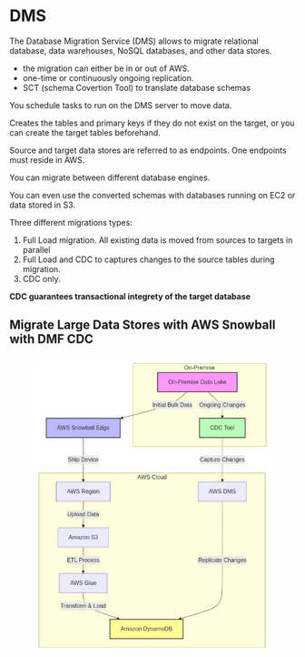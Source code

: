 # DMS

The Database Migration Service (DMS) allows to migrate relational database, data warehouses, NoSQL databases, and other data stores.

* the migration can either be in or out of AWS.
* one-time or continuously ongoing replication.&#x20;
* &#x20;SCT (schema Covertion Tool) to translate database schemas

You schedule tasks to run on the DMS server to move data.

Creates the tables and primary keys if they do not exist on the target, or you can create the target tables beforehand.&#x20;

Source and target data stores are referred to as endpoints. One endpoints must reside in AWS.

You can migrate between different database engines.&#x20;

You can even use the converted schemas with databases running on EC2 or data stored in S3.



Three different migrations types:

1. Full Load migration. All existing data is moved from sources to targets in parallel
2. Full Load and CDC to captures changes to the source tables during migration.
3. CDC only.&#x20;

**CDC guarantees transactional integrety of the target database**



## **Migrate Large Data Stores with AWS Snowball with DMF CDC**

<figure><img src="../../../../.gitbook/assets/image.png" alt=""><figcaption></figcaption></figure>

